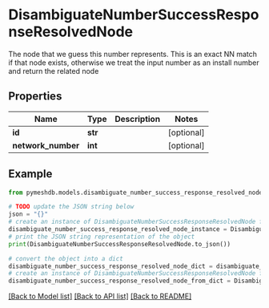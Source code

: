 # DisambiguateNumberSuccessResponseResolvedNode

The node that we guess this number represents. This is an exact NN match if that node exists, otherwise we treat the input number as an install number and return the related node

## Properties

Name | Type | Description | Notes
------------ | ------------- | ------------- | -------------
**id** | **str** |  | [optional] 
**network_number** | **int** |  | [optional] 

## Example

```python
from pymeshdb.models.disambiguate_number_success_response_resolved_node import DisambiguateNumberSuccessResponseResolvedNode

# TODO update the JSON string below
json = "{}"
# create an instance of DisambiguateNumberSuccessResponseResolvedNode from a JSON string
disambiguate_number_success_response_resolved_node_instance = DisambiguateNumberSuccessResponseResolvedNode.from_json(json)
# print the JSON string representation of the object
print(DisambiguateNumberSuccessResponseResolvedNode.to_json())

# convert the object into a dict
disambiguate_number_success_response_resolved_node_dict = disambiguate_number_success_response_resolved_node_instance.to_dict()
# create an instance of DisambiguateNumberSuccessResponseResolvedNode from a dict
disambiguate_number_success_response_resolved_node_from_dict = DisambiguateNumberSuccessResponseResolvedNode.from_dict(disambiguate_number_success_response_resolved_node_dict)
```
[[Back to Model list]](../README.md#documentation-for-models) [[Back to API list]](../README.md#documentation-for-api-endpoints) [[Back to README]](../README.md)


